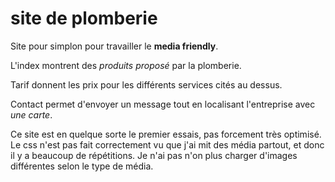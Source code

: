 # site de plomberie

Site pour simplon pour travailler le __media friendly__.

L'index montrent des _produits proposé_ par la plomberie.

Tarif donnent les prix pour les différents services cités au dessus.

Contact permet d'envoyer un message tout en localisant l'entreprise avec _une carte_.

Ce site est en quelque sorte le premier essais, pas forcement très optimisé. Le css n'est pas fait correctement vu que j'ai mit des média partout, et donc il y a beaucoup de répétitions.
Je n'ai pas n'on plus charger d'images différentes selon le type de média.
